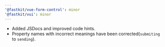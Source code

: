 ```yaml
---
'@fastkit/vue-form-control': minor
'@fastkit/vui': minor
---
```


- Added JSDocs and improved code hints.
- Property names with incorrect meanings have been corrected(`submiting` to `sending`).

